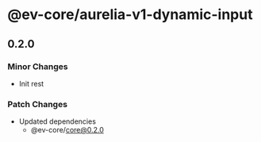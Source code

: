 # @ev-core/aurelia-v1-dynamic-input

## 0.2.0

### Minor Changes

- Init rest

### Patch Changes

- Updated dependencies
  - @ev-core/core@0.2.0
